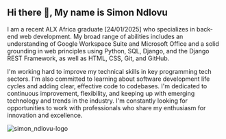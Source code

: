 ## Hi there 👋, My name is Simon Ndlovu

I am a recent ALX Africa graduate [24/01/2025] who specializes in back-end web development. My broad range of abilities includes an understanding of Google Workspace Suite and Microsoft Office and a solid grounding in web principles using Python, SQL, Django, and the Django REST Framework, as well as HTML, CSS, Git, and GitHub.

I'm working hard to improve my technical skills in key programming tech sectors. I'm also committed to learning about software development life cycles and adding clear, effective code to codebases.
I'm dedicated to continuous improvement, flexibility, and keeping up with emerging technology and trends in the industry. I'm constantly looking for opportunities to work with professionals who share my enthusiasm for innovation and excellence.

<!--
**Agent1c/Agent1c** is a ✨ _special_ ✨ repository because its `README.md` (this file) appears on your GitHub profile.

Here are some ideas to get you started:

- 🔭 I’m currently working on ...
- 🌱 I’m currently learning ...
- 👯 I’m looking to collaborate on ...
- 🤔 I’m looking for help with ...
- 💬 Ask me about ...
- 📫 How to reach me: ...
- 😄 Pronouns: ...
- ⚡ Fun fact: ...
-->
![simon_ndlovu-logo](https://github.com/user-attachments/assets/5b299264-671a-48ce-b992-5a32bc57f6cc)
